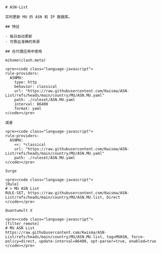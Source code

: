 
    # ASN-List
    
    实时更新 MU 的 ASN 和 IP 数据库。
    
    ## 特征
    
    - 每日自动更新
    - 可靠且准确的来源
    
    ## 在代理应用中使用
    
    mihomo(clash.meta)
   
    <pre><code class="language-javascript">
    rule-providers:
      ASNMU:
        type: http
        behavior: classical
        url: "https://raw.githubusercontent.com/Kwisma/ASN-List/refs/heads/main/country/MU/ASN.MU.yaml"
        path: ./ruleset/ASN.MU.yaml
        interval: 86400
        format: yaml
    </code></pre>

    或者

    <pre><code class="language-javascript">
    rule-providers:
      ASNMU:
        <<: *classical
        url: "https://raw.githubusercontent.com/Kwisma/ASN-List/refs/heads/main/country/MU/ASN.MU.yaml"
        path: ./ruleset/ASN.MU.yaml
    </code></pre>
    
    Surge
    
    <pre><code class="language-javascript">
    [Rule]
    # > MU ASN List
    RULE-SET, https://raw.githubusercontent.com/Kwisma/ASN-List/refs/heads/main/country/MU/ASN.MU.list, Direct
    </code></pre>
    
    Quantumult X
    
    <pre><code class="language-javascript">
    [filter_remote]
    # MU ASN List
    https://raw.githubusercontent.com/Kwisma/ASN-List/refs/heads/main/country/MU/ASN.MU.list, tag=MUASN, force-policy=direct, update-interval=86400, opt-parser=true, enabled=true
    </code></pre>
    